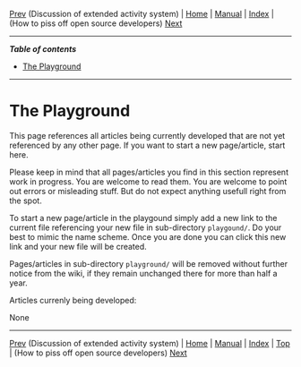 [Prev](DocActivityPlanning) (Discussion of extended activity system) | [Home](Home) | [Manual](DocMain) | [Index](AxAdvIndex) | (How to piss off open source developers) [Next](DocPissOffDevelopers)
- - -

***Table of contents***

* [The Playground](#the-playground)

* * * * * * * * * *
 
# The Playground #

This page references all articles being currently developed that are not yet referenced by any other page. If you want to start a new page/article, start here.

Please keep in mind that all pages/articles you find in this section represent work in progress. You are welcome to read them. You are welcome to point out errors or misleading stuff. But do not expect anything usefull right from the spot.

To start a new page/article in the playgound simply add a new link to the current file referencing your new file in sub-directory `playgound/`. Do your best to mimic the name scheme. Once you are done you can click this new link and your new file will be created.

Pages/articles in sub-directory `playground/` will be removed without further notice from the wiki, if they remain unchanged there for more than half a year.

Articles currenly being developed:

None

- - -
[Prev](DocActivityPlanning) (Discussion of extended activity system) | [Home](Home) | [Manual](DocMain) | [Index](AxAdvIndex) | [Top](#) | (How to piss off open source developers) [Next](DocPissOffDevelopers)
